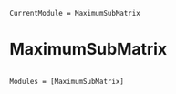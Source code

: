 ```@meta
CurrentModule = MaximumSubMatrix
```

# MaximumSubMatrix

```@index
```

```@autodocs
Modules = [MaximumSubMatrix]
```
